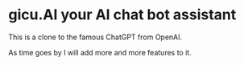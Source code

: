 # gicu.AI your AI chat bot assistant

This is a clone to the famous ChatGPT from OpenAI.

As time goes by I will add more and more features to it.
